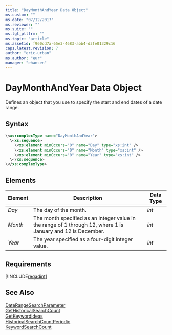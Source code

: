 ```yaml
---
title: "DayMonthAndYear Data Object"
ms.custom: ""
ms.date: "07/12/2017"
ms.reviewer: ""
ms.suite: ""
ms.tgt_pltfrm: ""
ms.topic: "article"
ms.assetid: f960cd7a-65e3-4683-abb4-d3fe01329c16
caps.latest.revision: 7
author: "eric-urban"
ms.author: "eur"
manager: "ehansen"
---
```

# DayMonthAndYear Data Object
Defines an object that you use to specify the start and end dates of a date range.

## Syntax

```xml
\<xs:complexType name="DayMonthAndYear">
  \<xs:sequence>
    \<xs:element minOccurs="0" name="Day" type="xs:int" />
    \<xs:element minOccurs="0" name="Month" type="xs:int" />
    \<xs:element minOccurs="0" name="Year" type="xs:int" />
  \</xs:sequence>
\</xs:complexType>
```

## <a name="Elements"></a>Elements

|Element|Description|Data Type|
|-----------|---------------|-------------|
|*Day*|The day of the month.|*int*|
|*Month*|The month specified as an integer value in the range of 1 through 12, where 1 is January and 12 is December.|*int*|
|*Year*|The year specified as a four-digit integer value.|*int*|

## Requirements
[!INCLUDE[reqadint](../adinsight-api/includes/reqadint.md)]
## See Also
[DateRangeSearchParameter](../adinsight-api/daterangesearchparameter-data-object.md)  
[GetHistoricalSearchCount](../adinsight-api/gethistoricalsearchcount-service-operation.md)  
[GetKeywordIdeas](../adinsight-api/getkeywordideas-service-operation.md)  
[HistoricalSearchCountPeriodic](../adinsight-api/historicalsearchcountperiodic-data-object.md)  
[KeywordSearchCount](../adinsight-api/keywordsearchcount-data-object.md)  

